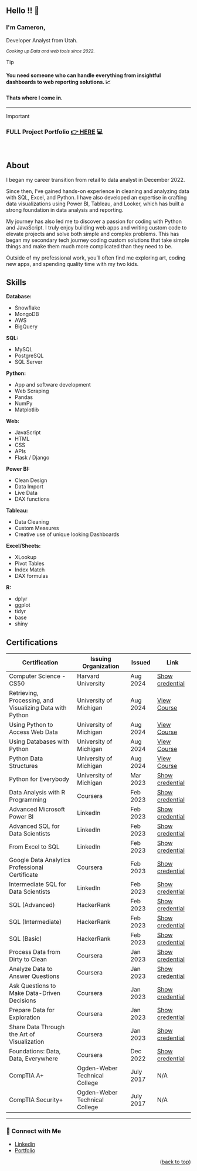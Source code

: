 <a name="readme-top"></a>
<a name="contact-me"></a>

<p align="right">
  <img src="https://komarev.com/ghpvc/?username=CameronCSS&style=flat" alt="">
</p>

## Hello !! 👋


### I'm **Cameron**, 
Developer Analyst from Utah.


<sub><em> Cooking up Data and web tools since 2022. </em> </sub>
<br>


> [!TIP] 
> #### You need someone who can handle everything from insightful dashboards to web reporting solutions. 📈
> #### Thats where I come in.

<hr>

> [!IMPORTANT]
> ### FULL Project Portfolio [👉 HERE](https://github.com/CameronCSS/PersonalProjects/blob/main/README.md) :computer:
<br>


## **About**
I began my career transition from retail to data analyst in December 2022.

Since then, I’ve gained hands-on experience in cleaning and analyzing data with SQL, Excel, and Python. I have also developed an expertise in crafting data visualizations using Power BI, Tableau, and Looker, which has built a strong foundation in data analysis and reporting.

My journey has also led me to discover a passion for coding with Python and JavaScript. I truly enjoy building web apps and writing custom code to elevate projects and solve both simple and complex problems. This has began my secondary tech journey coding custom solutions that take simple things and make them much more complicated than they need to be.

Outside of my professional work, you’ll often find me exploring art, coding new apps, and spending quality time with my two kids.

## Skills

**Database:**
- Snowflake
- MongoDB
- AWS
- BigQuery

**SQL:**
- MySQL
- PostgreSQL
- SQL Server

**Python:**
- App and software development
- Web Scraping
- Pandas
- NumPy
- Matplotlib

**Web:**
- JavaScript
- HTML
- CSS
- APIs
- Flask  / Django


**Power BI:**
- Clean Design
- Data Import
- Live Data
- DAX functions

**Tableau:**
- Data Cleaning
- Custom Measures
- Creative use of unique looking Dashboards

**Excel/Sheets:**
- XLookup
- Pivot Tables
- Index Match
- DAX formulas

**R:**
- dplyr
- ggplot
- tidyr
- base
- shiny


<a name="Certifications"></a>
## Certifications

| **Certification**                                               | **Issuing Organization**       | **Issued** | **Link**                                                                                      |
|-----------------------------------------------------------------|--------------------------------|------------|----------------------------------------------------------------------------------------------|
| Computer Science - CS50                                         | Harvard University             | Aug 2024   | [Show credential](https://certificates.cs50.io/c942f390-85f3-4d65-9c12-29d2250ccd1a.png?size=letter) |
| Retrieving, Processing, and Visualizing Data with Python        | University of Michigan         | Aug 2024   | [View Course](https://www.coursera.org/learn/python-data-visualization) |
| Using Python to Access Web Data                                 | University of Michigan         | Aug 2024   | [View Course](https://www.coursera.org/learn/python-network-data) |
| Using Databases with Python                                     | University of Michigan         | Aug 2024   | [View Course](https://www.coursera.org/learn/python-databases) |
| Python Data Structures                                          | University of Michigan         | Aug 2024   | [View Course](https://www.coursera.org/learn/python-data) |
| Python for Everybody                                            | University of Michigan         | Mar 2023   | [Show credential](https://www.coursera.org/account/accomplishments/certificate/GS3TAMF6TUN6) |
| Data Analysis with R Programming                               | Coursera                       | Feb 2023   | [Show credential](https://www.coursera.org/account/accomplishments/certificate/B3Z57MGRRY2T) |
| Advanced Microsoft Power BI                                    | LinkedIn                       | Feb 2023   | [Show credential](https://www.linkedin.com/learning/certificates/advanced-microsoft-power-bi) |
| Advanced SQL for Data Scientists                               | LinkedIn                       | Feb 2023   | [Show credential](https://www.linkedin.com/learning/certificates/advanced-sql-for-data-scientists) |
| From Excel to SQL                                              | LinkedIn                       | Feb 2023   | [Show credential](https://www.linkedin.com/learning/certificates/from-excel-to-sql) |
| Google Data Analytics Professional Certificate                  | Coursera                       | Feb 2023   | [Show credential](https://www.coursera.org/account/accomplishments/certificate/L872LWPQDXR6) |
| Intermediate SQL for Data Scientists                           | LinkedIn                       | Feb 2023   | [Show credential](https://www.linkedin.com/learning/certificates/intermediate-sql-for-data-scientists) |
| SQL (Advanced)                                                 | HackerRank                     | Feb 2023   | [Show credential](https://www.hackerrank.com/certificates/1056ed24eadc) |
| SQL (Intermediate)                                             | HackerRank                     | Feb 2023   | [Show credential](https://www.hackerrank.com/certificates/872cd5dddf28) |
| SQL (Basic)                                                    | HackerRank                     | Feb 2023   | [Show credential](https://www.hackerrank.com/certificates/b001a1007ff7) |
| Process Data from Dirty to Clean                               | Coursera                       | Jan 2023   | [Show credential](https://www.coursera.org/account/accomplishments/certificate/3AV3RL5DZDGCC) |
| Analyze Data to Answer Questions                               | Coursera                       | Jan 2023   | [Show credential](https://www.coursera.org/account/accomplishments/certificate/JTC43BBQJEVK) |
| Ask Questions to Make Data-Driven Decisions                    | Coursera                       | Jan 2023   | [Show credential](https://www.coursera.org/account/accomplishments/certificate/E638DB8NQUJT) |
| Prepare Data for Exploration                                   | Coursera                       | Jan 2023   | [Show credential](https://www.coursera.org/account/accomplishments/certificate/2FBE9XB6XNW2) |
| Share Data Through the Art of Visualization                    | Coursera                       | Jan 2023   | [Show credential](https://www.coursera.org/account/accomplishments/certificate/KT2FUQTBVX8C) |
| Foundations: Data, Data, Everywhere                             | Coursera                       | Dec 2022   | [Show credential](https://www.coursera.org/account/accomplishments/certificate/FG72SYCYK3CZ) |
| CompTIA A+                                                     | Ogden-Weber Technical College   | July 2017 |N/A|
| CompTIA Security+                                              | Ogden-Weber Technical College   | July 2017 |N/A|


----

### 💬 Connect with Me <br>

* [Linkedin](https://www.linkedin.com/in/cameron-css/) <br>
* [Portfolio](https://camdoesdata.com/) <br>
 


<p align="right">(<a href="#readme-top">back to top</a>)</p>

